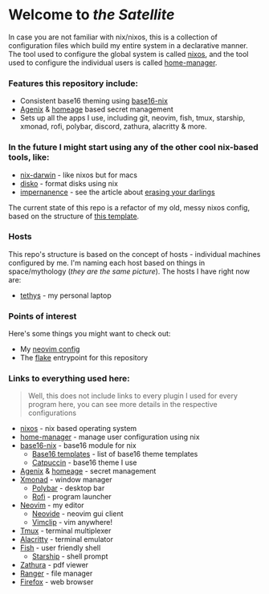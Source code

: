 # Welcome to *the Satellite*

In case you are not familiar with nix/nixos, this is a collection of configuration files which build my entire system in a declarative manner. The tool used to configure the global system is called [nixos](https://nixos.org/), and the tool used to configure the individual users is called [home-manager](https://github.com/nix-community/home-manager). 

### Features this repository include:

- Consistent base16 theming using [base16-nix](https://github.com/SenchoPens/base16.nix)
- [Agenix](https://github.com/ryantm/agenix) & [homeage](https://github.com/jordanisaacs/homeage) based secret management 
- Sets up all the apps I use, including git, neovim, fish, tmux, starship, xmonad, rofi, polybar, discord, zathura, alacritty & more. 

### In the future I might start using any of the other cool nix-based tools, like:

- [nix-darwin](https://github.com/LnL7/nix-darwin) - like nixos but for macs
- [disko](https://github.com/nix-community/disko) - format disks using nix
- [impernanence](https://github.com/nix-community/impermanence) - see the article about [erasing your darlings](https://grahamc.com/blog/erase-your-darlings)

The current state of this repo is a refactor of my old, messy nixos config, based on the structure of [this template](https://github.com/Misterio77/nix-starter-configs).

### Hosts

This repo's structure is based on the concept of hosts - individual machines configured by me. I'm naming each host based on things in space/mythology (*they are the same picture*). The hosts I have right now are:

- [tethys](./hosts/nixos) - my personal laptop

### Points of interest

Here's some things you might want to check out:

- My [neovim config](./dotfiles/neovim)
- The [flake](./flake.nix) entrypoint for this repository

### Links to everything used here:

> Well, this does not include links to every plugin I used for every program here, you can see more details in the respective configurations

- [nixos](http://nixos.org/) - nix based operating system
- [home-manager](https://github.com/nix-community/home-manager) - manage user configuration using nix
- [base16-nix](https://github.com/SenchoPens/base16.nix) - base16 module for nix
    - [Base16 templates](https://github.com/chriskempson/base16-templates-source) - list of base16 theme templates
    - [Catpuccin](https://github.com/catppuccin/catppuccin) - base16 theme I use
- [Agenix](https://github.com/ryantm/agenix) & [homeage](https://github.com/jordanisaacs/homeage) - secret management
- [Xmonad](https://xmonad.org/) - window manager
    - [Polybar](https://github.com/polybar/polybar) - desktop bar
    - [Rofi](https://github.com/davatorium/rofi) - program launcher
- [Neovim](https://neovim.io/) - my editor
  - [Neovide](https://neovide.dev/index.html) - neovim gui client
  - [Vimclip](https://github.com/hrantzsch/vimclip) - vim anywhere!
- [Tmux](https://github.com/tmux/tmux/wiki) - terminal multiplexer
- [Alacritty](https://github.com/alacritty/alacritty) - terminal emulator
- [Fish](https://fishshell.com/) - user friendly shell
  - [Starship](https://starship.rs/) - shell prompt
- [Zathura](https://pwmt.org/projects/zathura/) - pdf viewer
- [Ranger](https://github.com/ranger/ranger) - file manager
- [Firefox](https://www.mozilla.org/en-US/firefox/) - web browser
